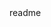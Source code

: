 <snippet>
  <content><![CDATA[
# ${1:SILLY TEXT}
Scripts to create silly messages for Skype chat
## Usage
...
]]></content>
  <tabTrigger>readme</tabTrigger>
</snippet>
